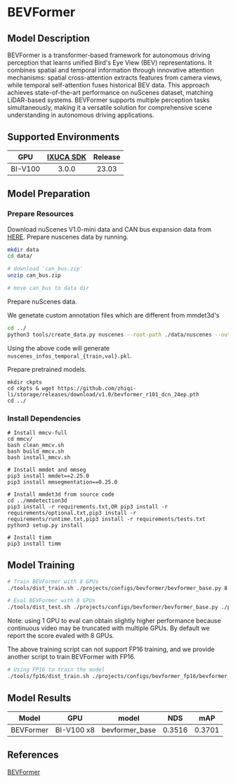 # BEVFormer

## Model Description

BEVFormer is a transformer-based framework for autonomous driving perception that learns unified Bird's Eye View (BEV)
representations. It combines spatial and temporal information through innovative attention mechanisms: spatial
cross-attention extracts features from camera views, while temporal self-attention fuses historical BEV data. This
approach achieves state-of-the-art performance on nuScenes dataset, matching LiDAR-based systems. BEVFormer supports
multiple perception tasks simultaneously, making it a versatile solution for comprehensive scene understanding in
autonomous driving applications.

## Supported Environments

| GPU    | [IXUCA SDK](https://gitee.com/deep-spark/deepspark#%E5%A4%A9%E6%95%B0%E6%99%BA%E7%AE%97%E8%BD%AF%E4%BB%B6%E6%A0%88-ixuca) | Release |
| :----: | :----: | :----: |
| BI-V100 | 3.0.0     |  23.03  |

## Model Preparation

### Prepare Resources

Download nuScenes V1.0-mini data and CAN bus expansion data from [HERE](https://www.nuscenes.org/download). Prepare
nuscenes data by running.

```bash
mkdir data
cd data/

# download 'can_bus.zip'
unzip can_bus.zip 

# move can_bus to data dir
```

Prepare nuScenes data.

We genetate custom annotation files which are different from mmdet3d's

```bash
cd ../
python3 tools/create_data.py nuscenes --root-path ./data/nuscenes --out-dir ./data/nuscenes --extra-tag nuscenes --version v1.0-mini --canbus ./data
```

Using the above code will generate `nuscenes_infos_temporal_{train,val}.pkl`.

Prepare pretrained models.

```shell
mkdir ckpts
cd ckpts & wget https://github.com/zhiqi-li/storage/releases/download/v1.0/bevformer_r101_dcn_24ep.pth
cd ../
```

### Install Dependencies

```shell
# Install mmcv-full
cd mmcv/
bash clean_mmcv.sh
bash build_mmcv.sh
bash install_mmcv.sh

# Install mmdet and mmseg
pip3 install mmdet==2.25.0
pip3 install mmsegmentation==0.25.0

# Install mmdet3d from source code
cd ../mmdetection3d
pip3 install -r requirements.txt,OR pip3 install -r requirements/optional.txt,pip3 install -r requirements/runtime.txt,pip3 install -r requirements/tests.txt
python3 setup.py install

# Install timm
pip3 install timm
```

## Model Training

```bash
# Train BEVFormer with 8 GPUs
./tools/dist_train.sh ./projects/configs/bevformer/bevformer_base.py 8

# Eval BEVFormer with 8 GPUs
./tools/dist_test.sh ./projects/configs/bevformer/bevformer_base.py ./path/to/ckpts.pth 8
```

Note: using 1 GPU to eval can obtain slightly higher performance because continuous video may be truncated with multiple
GPUs. By default we report the score evaled with 8 GPUs.

The above training script can not support FP16 training,
and we provide another script to train BEVFormer with FP16.

```bash
# Using FP16 to train the model
./tools/fp16/dist_train.sh ./projects/configs/bevformer_fp16/bevformer_tiny_fp16.py 8
```

## Model Results

| Model     | GPU        | model          | NDS    | mAP    |
|-----------|------------|----------------|--------|--------|
| BEVFormer | BI-V100 x8 | bevformer_base | 0.3516 | 0.3701 |

## References

[BEVFormer](https://github.com/fundamentalvision/BEVFormer/tree/master)
